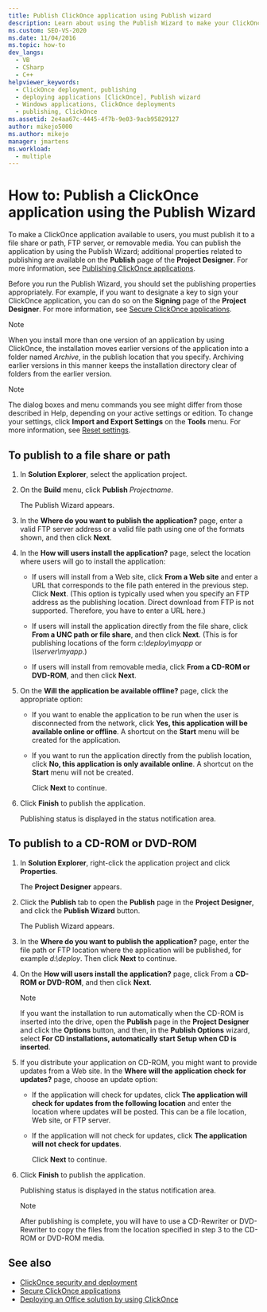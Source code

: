 ```yaml
---
title: Publish ClickOnce application using Publish wizard
description: Learn about using the Publish Wizard to make your ClickOnce application available to users, including which publishing properties to use.
ms.custom: SEO-VS-2020
ms.date: 11/04/2016
ms.topic: how-to
dev_langs: 
  - VB
  - CSharp
  - C++
helpviewer_keywords: 
  - ClickOnce deployment, publishing
  - deploying applications [ClickOnce], Publish wizard
  - Windows applications, ClickOnce deployments
  - publishing, ClickOnce
ms.assetid: 2e4aa67c-4445-4f7b-9e03-9acb95829127
author: mikejo5000
ms.author: mikejo
manager: jmartens
ms.workload: 
  - multiple
---
```

# How to: Publish a ClickOnce application using the Publish Wizard
To make a ClickOnce application available to users, you must publish it to a file share or path, FTP server, or removable media. You can publish the application by using the Publish Wizard; additional properties related to publishing are available on the **Publish** page of the **Project Designer**. For more information, see [Publishing ClickOnce applications](../deployment/publishing-clickonce-applications.md).

Before you run the Publish Wizard, you should set the publishing properties appropriately. For example, if you want to designate a key to sign your ClickOnce application, you can do so on the **Signing** page of the **Project Designer**. For more information, see [Secure ClickOnce applications](../deployment/securing-clickonce-applications.md).

> [!NOTE]
> When you install more than one version of an application by using ClickOnce, the installation moves earlier versions of the application into a folder named *Archive*, in the publish location that you specify. Archiving earlier versions in this manner keeps the installation directory clear of folders from the earlier version.

> [!NOTE]
> The dialog boxes and menu commands you see might differ from those described in Help, depending on your active settings or edition. To change your settings, click **Import and Export Settings** on the **Tools** menu. For more information, see [Reset settings](../ide/environment-settings.md#reset-settings).

## To publish to a file share or path

1. In **Solution Explorer**, select the application project.

2. On the **Build** menu, click **Publish** *Projectname*.

    The Publish Wizard appears.

3. In the **Where do you want to publish the application?** page, enter a valid FTP server address or a valid file path using one of the formats shown, and then click **Next**.

4. In the **How will users install the application?** page, select the location where users will go to install the application:

   - If users will install from a Web site, click **From a Web site** and enter a URL that corresponds to the file path entered in the previous step. Click **Next**. (This option is typically used when you specify an FTP address as the publishing location. Direct download from FTP is not supported. Therefore, you have to enter a URL here.)

   - If users will install the application directly from the file share, click **From a UNC path or file share**, and then click **Next**. (This is for publishing locations of the form *c:\deploy\myapp* or *\\\server\myapp*.)

   - If users will install from removable media, click **From a CD-ROM or DVD-ROM**, and then click **Next**.

5. On the **Will the application be available offline?** page, click the appropriate option:

   - If you want to enable the application to be run when the user is disconnected from the network, click **Yes, this application will be available online or offline**. A shortcut on the **Start** menu will be created for the application.

   - If you want to run the application directly from the publish location, click **No, this application is only available online**. A shortcut on the **Start** menu will not be created.

     Click **Next** to continue.

6. Click **Finish** to publish the application.

    Publishing status is displayed in the status notification area.

## To publish to a CD-ROM or DVD-ROM

1. In **Solution Explorer**, right-click the application project and click **Properties**.

    The **Project Designer** appears.

2. Click the **Publish** tab to open the **Publish** page in the **Project Designer**, and click the **Publish Wizard** button.

    The Publish Wizard appears.

3. In the **Where do you want to publish the application?** page, enter the file path or FTP location where the application will be published, for example *d:\deploy*. Then click **Next** to continue.

4. On the **How will users install the application?** page, click From a **CD-ROM or DVD-ROM**, and then click **Next**.

   > [!NOTE]
   > If you want the installation to run automatically when the CD-ROM is inserted into the drive, open the **Publish** page in the **Project Designer** and click the **Options** button, and then, in the **Publish Options** wizard, select **For CD installations, automatically start Setup when CD is inserted**.

5. If you distribute your application on CD-ROM, you might want to provide updates from a Web site. In the **Where will the application check for updates?** page, choose an update option:

   - If the application will check for updates, click **The application will check for updates from the following location** and enter the location where updates will be posted. This can be a file location, Web site, or FTP server.

   - If the application will not check for updates, click **The application will not check for updates**.

     Click **Next** to continue.

6. Click **Finish** to publish the application.

    Publishing status is displayed in the status notification area.

   > [!NOTE]
   > After publishing is complete, you will have to use a CD-Rewriter or DVD-Rewriter to copy the files from the location specified in step 3 to the CD-ROM or DVD-ROM media.

## See also

- [ClickOnce security and deployment](../deployment/clickonce-security-and-deployment.md)
- [Secure ClickOnce applications](../deployment/securing-clickonce-applications.md)
- [Deploying an Office solution by using ClickOnce](../vsto/deploying-an-office-solution-by-using-clickonce.md)